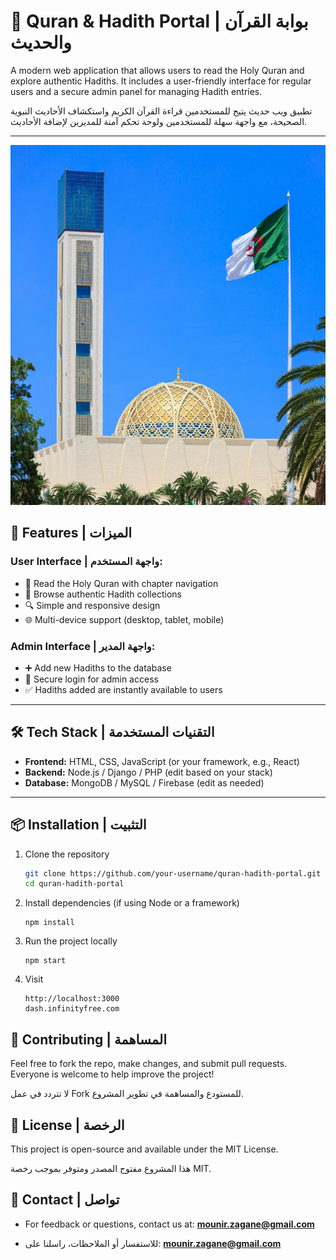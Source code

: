 # 🌙 Quran & Hadith Portal | بوابة القرآن والحديث

A modern web application that allows users to read the Holy Quran and explore authentic Hadiths. It includes a user-friendly interface for regular users and a secure admin panel for managing Hadith entries.

تطبيق ويب حديث يتيح للمستخدمين قراءة القرآن الكريم واستكشاف الأحاديث النبوية الصحيحة، مع واجهة سهلة للمستخدمين ولوحة تحكم آمنة للمديرين لإضافة الأحاديث.

---

![Image](images/pexels-djamel-ramdani-84328305-15844943.jpg)

## 🚀 Features | الميزات

### User Interface | واجهة المستخدم:

- 📖 Read the Holy Quran with chapter navigation
- 🕋 Browse authentic Hadith collections
- 🔍 Simple and responsive design
- 🌐 Multi-device support (desktop, tablet, mobile)

### Admin Interface | واجهة المدير:

- ➕ Add new Hadiths to the database
- 🔐 Secure login for admin access
- ✅ Hadiths added are instantly available to users

---

## 🛠️ Tech Stack | التقنيات المستخدمة

- **Frontend:** HTML, CSS, JavaScript (or your framework, e.g., React)
- **Backend:** Node.js / Django / PHP (edit based on your stack)
- **Database:** MongoDB / MySQL / Firebase (edit as needed)

---

## 📦 Installation | التثبيت

1. Clone the repository
   ```bash
   git clone https://github.com/your-username/quran-hadith-portal.git
   cd quran-hadith-portal
   ```
2. Install dependencies (if using Node or a framework)
   ```
   npm install
   ```
3. Run the project locally
   ```
   npm start
   ```
4. Visit

   ```
   http://localhost:3000
   dash.infinityfree.com
   ```

## 🤝 Contributing | المساهمة

Feel free to fork the repo, make changes, and submit pull requests.
Everyone is welcome to help improve the project!

لا تتردد في عمل Fork للمستودع والمساهمة في تطوير المشروع.

## 📜 License | الرخصة

This project is open-source and available under the MIT License.

هذا المشروع مفتوح المصدر ومتوفر بموجب رخصة MIT.

## 📧 Contact | تواصل

- For feedback or questions, contact us at:
  **mounir.zagane@gmail.com**

- للاستفسار أو الملاحظات، راسلنا على: **mounir.zagane@gmail.com**
